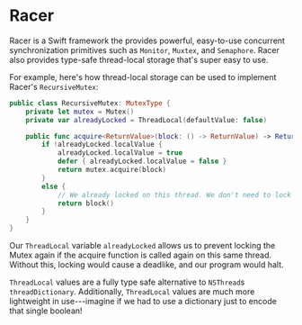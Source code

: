 # Racer

Racer is a Swift framework the provides powerful, easy-to-use concurrent synchronization primitives such as `Monitor`, `Muxtex`, and `Semaphore`. Racer also provides type-safe thread-local storage that's super easy to use.

For example, here's how thread-local storage can be used to implement Racer's `RecursiveMutex`:
```swift
public class RecursiveMutex: MutexType {
    private let mutex = Mutex()
    private var alreadyLocked = ThreadLocal(defaultValue: false)

    public func acquire<ReturnValue>(block: () -> ReturnValue) -> ReturnValue {
        if !alreadyLocked.localValue {
            alreadyLocked.localValue = true
            defer { alreadyLocked.localValue = false }
            return mutex.acquire(block)
        }
        else {
            // We already locked on this thread. We don't need to lock again.
            return block()
        }
    }
}
```

Our `ThreadLocal` variable `alreadyLocked` allows us to prevent locking the Mutex again if the acquire function is called again on this same thread. Without this, locking would cause a deadlike, and our program would halt.

`ThreadLocal` values are a fully type safe alternative to `NSThread`s `threadDictionary`. Additionally, `ThreadLocal` values are much more lightweight in use---imagine if we had to use a dictionary just to encode that single boolean! 
